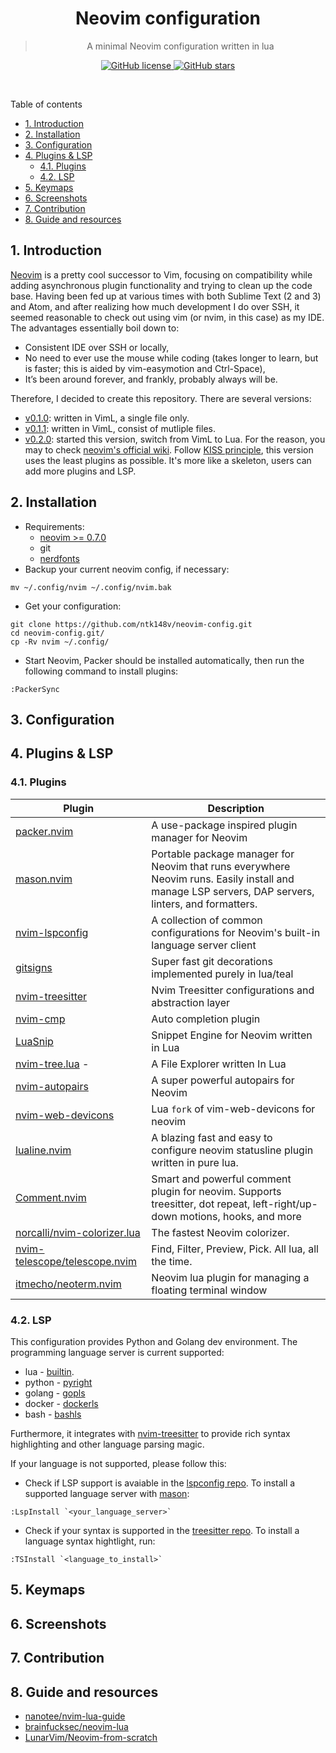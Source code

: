 <div align="center">
  <h1>Neovim configuration</h1>
  <blockquote align="center">
    A minimal Neovim configuration written in lua
  </blockquote>
  <p>
    <a href="https://github.com/ntk148v/neovim-config/blob/master/LICENSE">
      <img
        alt="GitHub license"
        src="https://img.shields.io/github/license/ntk148v/neovim-config?style=for-the-badge"
      />
    </a>
    <a href="https://github.com/ntk148v/neovim-config/stargazers">
      <img
        alt="GitHub stars"
        src="https://img.shields.io/github/stars/ntk148v/neovim-config?style=for-the-badge"
      />
    </a>
  </p>
  <br />
</div>

Table of contents

- [1. Introduction](#1-introduction)
- [2. Installation](#2-installation)
- [3. Configuration](#3-configuration)
- [4. Plugins \& LSP](#4-plugins--lsp)
  - [4.1. Plugins](#41-plugins)
  - [4.2. LSP](#42-lsp)
- [5. Keymaps](#5-keymaps)
- [6. Screenshots](#6-screenshots)
- [7. Contribution](#7-contribution)
- [8. Guide and resources](#8-guide-and-resources)

## 1. Introduction

[Neovim](https://neovim.io/) is a pretty cool successor to Vim, focusing on compatibility while adding asynchronous plugin functionality and trying to clean up the code base. Having been fed up at various times with both Sublime Text (2 and 3) and Atom, and after realizing how much development I do over SSH, it seemed reasonable to check out using vim (or nvim, in this case) as my IDE. The advantages essentially boil down to:

- Consistent IDE over SSH or locally,
- No need to ever use the mouse while coding (takes longer to learn, but is faster; this is aided by vim-easymotion and Ctrl-Space),
- It’s been around forever, and frankly, probably always will be.

Therefore, I decided to create this repository. There are several versions:
- [v0.1.0](): written in VimL, a single file only.
- [v0.1.1](): written in VimL, consist of mutliple files.
- [v0.2.0](): started this version, switch from VimL to Lua. For the reason, you may to check [neovim's official wiki](https://github.com/neovim/neovim/wiki/FAQ#why-embed-lua-instead-of-x). Follow [KISS principle](https://en.wikipedia.org/wiki/KISS_principle), this version uses the least plugins as possible. It's more like a skeleton, users can add more plugins and LSP.

## 2. Installation

- Requirements:
  - [neovim >= 0.7.0](https://github.com/neovim/neovim/wiki/Installing-Neovim#install-from-package)
  - git
  - [nerdfonts](https://www.nerdfonts.com/font-downloads)
- Backup your current neovim config, if necessary:

```shell
mv ~/.config/nvim ~/.config/nvim.bak
```

- Get your configuration:

```shell
git clone https://github.com/ntk148v/neovim-config.git
cd neovim-config.git/
cp -Rv nvim ~/.config/
```

- Start Neovim, Packer should be installed automatically, then run the following command to install plugins:

```vim
:PackerSync
```

## 3. Configuration

## 4. Plugins & LSP

### 4.1. Plugins

| Plugin                                                                            | Description                                                                                                                                        |
| --------------------------------------------------------------------------------- | -------------------------------------------------------------------------------------------------------------------------------------------------- |
| [packer.nvim](https://github.com/wbthomason/packer.nvim)                          | A use-package inspired plugin manager for Neovim                                                                                                   |
| [mason.nvim](https://github.com/williamboman/mason.nvim)                          | Portable package manager for Neovim that runs everywhere Neovim runs. Easily install and manage LSP servers, DAP servers, linters, and formatters. |
| [nvim-lspconfig](https://github.com/neovim/nvim-lspconfig)                        | A collection of common configurations for Neovim's built-in language server client                                                                 |
| [gitsigns](https://github.com/lewis6991/gitsigns.nvim)                            | Super fast git decorations implemented purely in lua/teal                                                                                          |
| [nvim-treesitter](https://github.com/nvim-treesitter/nvim-treesitter)             | Nvim Treesitter configurations and abstraction layer                                                                                               |
| [nvim-cmp](https://github.com/hrsh7th/nvim-cmp)                                   | Auto completion plugin                                                                                                                             |
| [LuaSnip](https://github.com/L3MON4D3/LuaSnip)                                    | Snippet Engine for Neovim written in Lua                                                                                                           |
| [nvim-tree.lua](https://github.com/kyazdani42/nvim-tree.lua) -                    | A File Explorer written In Lua                                                                                                                     |
| [nvim-autopairs](https://github.com/windwp/nvim-autopairs)                        | A super powerful autopairs for Neovim                                                                                                              |
| [nvim-web-devicons](https://github.com/nvim-tree/nvim-web-devicons)               | Lua `fork` of vim-web-devicons for neovim                                                                                                          |
| [lualine.nvim](https://github.com/nvim-lualine/lualine.nvim)                      | A blazing fast and easy to configure neovim statusline plugin written in pure lua.                                                                 |
| [Comment.nvim](https://github.com/numToStr/Comment.nvim)                          | Smart and powerful comment plugin for neovim. Supports treesitter, dot repeat, left-right/up-down motions, hooks, and more                         |
| [norcalli/nvim-colorizer.lua](https://github.com/norcalli/nvim-colorizer.lua)     | The fastest Neovim colorizer.                                                                                                                      |
| [nvim-telescope/telescope.nvim](https://github.com/nvim-telescope/telescope.nvim) | Find, Filter, Preview, Pick. All lua, all the time.                                                                                                |
| [itmecho/neoterm.nvim](https://github.com/itmecho/neoterm.nvim)                   | Neovim lua plugin for managing a floating terminal window                                                                                          |

### 4.2. LSP

This configuration provides Python and Golang dev environment. The programming language server is current supported:

- lua - [builtin](https://neovim.io/doc/user/lua.html).
- python - [pyright](https://github.com/neovim/nvim-lspconfig/blob/master/doc/server_configurations.md#pyright)
- golang - [gopls](https://github.com/neovim/nvim-lspconfig/blob/master/doc/server_configurations.md#gopls)
- docker - [dockerls](https://github.com/neovim/nvim-lspconfig/blob/master/doc/server_configurations.md#dockerls)
- bash - [bashls](https://github.com/neovim/nvim-lspconfig/blob/master/doc/server_configurations.md#bashls)

Furthermore, it integrates with [nvim-treesitter](https://github.com/nvim-treesitter/nvim-treesitter) to provide rich syntax highlighting and other language parsing magic.

If your language is not supported, please follow this:

- Check if LSP support is avaiable in the [lspconfig repo](https://github.com/neovim/nvim-lspconfig/blob/master/doc/server_configurations.md). To install a supported language server with [mason](https://github.com/williamboman/mason.nvim):

```vim
:LspInstall `<your_language_server>`
```

- Check if your syntax is supported in the [treesitter repo](https://github.com/nvim-treesitter/nvim-treesitter). To install a language syntax hightlight, run:

```vim
:TSInstall `<language_to_install>`
```

## 5. Keymaps

## 6. Screenshots

## 7. Contribution

## 8. Guide and resources

- [nanotee/nvim-lua-guide](https://github.com/nanotee/nvim-lua-guide)
- [brainfucksec/neovim-lua](https://github.com/brainfucksec/neovim-lua)
- [LunarVim/Neovim-from-scratch](https://github.com/LunarVim/Neovim-from-scratch)
